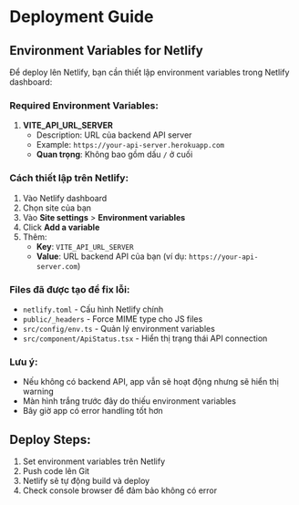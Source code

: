 <!-- @format -->

# Deployment Guide

## Environment Variables for Netlify

Để deploy lên Netlify, bạn cần thiết lập environment variables trong Netlify dashboard:

### Required Environment Variables:

1. **VITE_API_URL_SERVER**
   - Description: URL của backend API server
   - Example: `https://your-api-server.herokuapp.com`
   - **Quan trọng**: Không bao gồm dấu `/` ở cuối

### Cách thiết lập trên Netlify:

1. Vào Netlify dashboard
2. Chọn site của bạn
3. Vào **Site settings** > **Environment variables**
4. Click **Add a variable**
5. Thêm:
   - **Key**: `VITE_API_URL_SERVER`
   - **Value**: URL backend API của bạn (ví dụ: `https://your-api-server.com`)

### Files đã được tạo để fix lỗi:

- `netlify.toml` - Cấu hình Netlify chính
- `public/_headers` - Force MIME type cho JS files
- `src/config/env.ts` - Quản lý environment variables
- `src/component/ApiStatus.tsx` - Hiển thị trạng thái API connection

### Lưu ý:

- Nếu không có backend API, app vẫn sẽ hoạt động nhưng sẽ hiển thị warning
- Màn hình trắng trước đây do thiếu environment variables
- Bây giờ app có error handling tốt hơn

## Deploy Steps:

1. Set environment variables trên Netlify
2. Push code lên Git
3. Netlify sẽ tự động build và deploy
4. Check console browser để đảm bảo không có error

